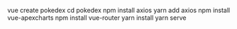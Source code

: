vue create pokedex
cd pokedex
npm install axios
yarn add axios
npm install vue-apexcharts
npm install vue-router
yarn install
yarn serve